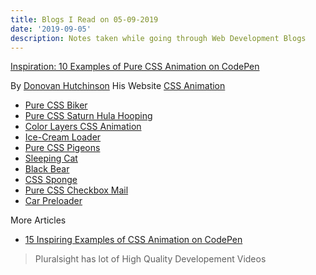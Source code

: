 ```yaml
---
title: Blogs I Read on 05-09-2019
date: '2019-09-05'
description: Notes taken while going through Web Development Blogs
---
```


[Inspiration: 10 Examples of Pure CSS Animation on CodePen](https://webdesign.tutsplus.com/articles/pure-css-animation-inspiration-on-codepen--cms-30875)

By [Donovan Hutchinson](https://tutsplus.com/authors/donovan-hutchinson)
His Website [CSS Animation](https://cssanimation.rocks/)

- [Pure CSS Biker](https://codepen.io/miocene/pen/jLzmJq)
- [Pure CSS Saturn Hula Hooping](https://codepen.io/jcoulterdesign/pen/BrdPaw)
- [Color Layers CSS Animation](https://codepen.io/yemon/pen/WzpXBx)
- [Ice-Cream Loader](https://codepen.io/astrixsz/pen/RRxyKz)
- [Pure CSS Pigeons](https://codepen.io/miocene/pen/rzmZKQ)
- [Sleeping Cat](https://codepen.io/agoodwin/pen/ypeWYE)
- [Black Bear](https://codepen.io/aakash_gill/pen/WOYMwW)
- [CSS Sponge](https://codepen.io/miocene/pen/eEJKbo)
- [Pure CSS Checkbox Mail](https://codepen.io/jh3y/pen/wmpMwp)
- [Car Preloader](https://codepen.io/igor0ser/pen/amJkvp)

More Articles

- [15 Inspiring Examples of CSS Animation on CodePen](https://webdesign.tutsplus.com/articles/15-inspiring-examples-of-css-animation-on-codepen--cms-23937)

> Pluralsight has lot of High Quality Developement Videos
